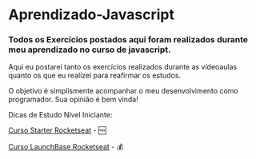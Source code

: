 # Aprendizado-Javascript

### Todos os Exercícios postados aqui foram realizados durante meu aprendizado no curso de javascript.

Aqui eu postarei tanto os exercícios realizados durante as vídeoaulas quanto os que eu realizei para reafirmar os estudos.

O objetivo é simplismente acompanhar o meu desenvolvimento como programador. Sua opinião é bem vinda!

Dicas de Estudo Nível Iniciante:

[Curso Starter Rocketseat](https://rocketseat.com.br/starter) - :free:

[Curso LaunchBase Rocketseat](https://rocketseat.com.br/launchbase/inscricao/4.0) - :moneybag:
